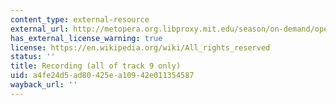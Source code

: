 ```yaml
---
content_type: external-resource
external_url: http://metopera.org.libproxy.mit.edu/season/on-demand/opera/?upc=811357018828
has_external_license_warning: true
license: https://en.wikipedia.org/wiki/All_rights_reserved
status: ''
title: Recording (all of track 9 only)
uid: a4fe24d5-ad80-425e-a109-42e011354587
wayback_url: ''
---
```

